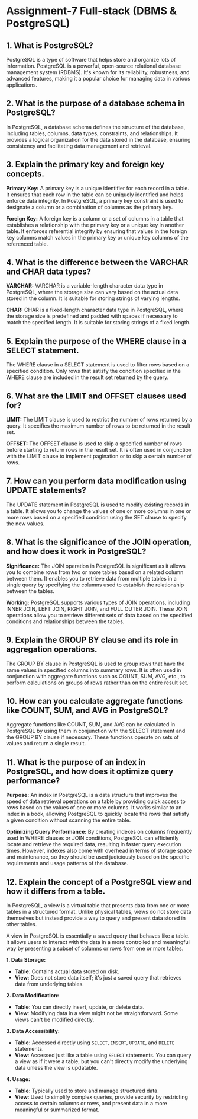 # Assignment-7 Full-stack (DBMS & PostgreSQL)

## 1. What is PostgreSQL?

PostgreSQL is a type of software that helps store and organize lots of information. PostgreSQL is a powerful, open-source relational database management system (RDBMS). It's known for its reliability, robustness, and advanced features, making it a popular choice for managing data in various applications.

## 2. What is the purpose of a database schema in PostgreSQL?

In PostgreSQL, a database schema defines the structure of the database, including tables, columns, data types, constraints, and relationships. It provides a logical organization for the data stored in the database, ensuring consistency and facilitating data management and retrieval.

## 3. Explain the primary key and foreign key concepts.

**Primary Key:** A primary key is a unique identifier for each record in a table. It ensures that each row in the table can be uniquely identified and helps enforce data integrity. In PostgreSQL, a primary key constraint is used to designate a column or a combination of columns as the primary key.

**Foreign Key:** A foreign key is a column or a set of columns in a table that establishes a relationship with the primary key or a unique key in another table. It enforces referential integrity by ensuring that values in the foreign key columns match values in the primary key or unique key columns of the referenced table.

## 4. What is the difference between the VARCHAR and CHAR data types?

**VARCHAR:** VARCHAR is a variable-length character data type in PostgreSQL, where the storage size can vary based on the actual data stored in the column. It is suitable for storing strings of varying lengths.

**CHAR:** CHAR is a fixed-length character data type in PostgreSQL, where the storage size is predefined and padded with spaces if necessary to match the specified length. It is suitable for storing strings of a fixed length.

## 5. Explain the purpose of the WHERE clause in a SELECT statement.

The WHERE clause in a SELECT statement is used to filter rows based on a specified condition. Only rows that satisfy the condition specified in the WHERE clause are included in the result set returned by the query.

## 6. What are the LIMIT and OFFSET clauses used for?

**LIMIT:** The LIMIT clause is used to restrict the number of rows returned by a query. It specifies the maximum number of rows to be returned in the result set.

**OFFSET:** The OFFSET clause is used to skip a specified number of rows before starting to return rows in the result set. It is often used in conjunction with the LIMIT clause to implement pagination or to skip a certain number of rows.

## 7. How can you perform data modification using UPDATE statements?

The UPDATE statement in PostgreSQL is used to modify existing records in a table. It allows you to change the values of one or more columns in one or more rows based on a specified condition using the SET clause to specify the new values.

## 8. What is the significance of the JOIN operation, and how does it work in PostgreSQL?

**Significance:** The JOIN operation in PostgreSQL is significant as it allows you to combine rows from two or more tables based on a related column between them. It enables you to retrieve data from multiple tables in a single query by specifying the columns used to establish the relationship between the tables.

**Working:** PostgreSQL supports various types of JOIN operations, including INNER JOIN, LEFT JOIN, RIGHT JOIN, and FULL OUTER JOIN. These JOIN operations allow you to retrieve different sets of data based on the specified conditions and relationships between the tables.

## 9. Explain the GROUP BY clause and its role in aggregation operations.

The GROUP BY clause in PostgreSQL is used to group rows that have the same values in specified columns into summary rows. It is often used in conjunction with aggregate functions such as COUNT, SUM, AVG, etc., to perform calculations on groups of rows rather than on the entire result set.

## 10. How can you calculate aggregate functions like COUNT, SUM, and AVG in PostgreSQL?

Aggregate functions like COUNT, SUM, and AVG can be calculated in PostgreSQL by using them in conjunction with the SELECT statement and the GROUP BY clause if necessary. These functions operate on sets of values and return a single result.

## 11. What is the purpose of an index in PostgreSQL, and how does it optimize query performance?

**Purpose:** An index in PostgreSQL is a data structure that improves the speed of data retrieval operations on a table by providing quick access to rows based on the values of one or more columns. It works similar to an index in a book, allowing PostgreSQL to quickly locate the rows that satisfy a given condition without scanning the entire table.

**Optimizing Query Performance:** By creating indexes on columns frequently used in WHERE clauses or JOIN conditions, PostgreSQL can efficiently locate and retrieve the required data, resulting in faster query execution times. However, indexes also come with overhead in terms of storage space and maintenance, so they should be used judiciously based on the specific requirements and usage patterns of the database.

## 12. Explain the concept of a PostgreSQL view and how it differs from a table.

In PostgreSQL, a view is a virtual table that presents data from one or more tables in a structured format. Unlike physical tables, views do not store data themselves but instead provide a way to query and present data stored in other tables.

A view in PostgreSQL is essentially a saved query that behaves like a table. It allows users to interact with the data in a more controlled and meaningful way by presenting a subset of columns or rows from one or more tables.

**1. Data Storage:**

- **Table**: Contains actual data stored on disk.
- **View**: Does not store data itself; it's just a saved query that retrieves data from underlying tables.

**2. Data Modification:**

- **Table**: You can directly insert, update, or delete data.
- **View**: Modifying data in a view might not be straightforward. Some views can't be modified directly.

**3. Data Accessibility:**

- **Table**: Accessed directly using `SELECT`, `INSERT`, `UPDATE`, and `DELETE` statements.
- **View**: Accessed just like a table using `SELECT` statements. You can query a view as if it were a table, but you can't directly modify the underlying data unless the view is updatable.

**4. Usage:**

- **Table**: Typically used to store and manage structured data.
- **View**: Used to simplify complex queries, provide security by restricting access to certain columns or rows, and present data in a more meaningful or summarized format.
